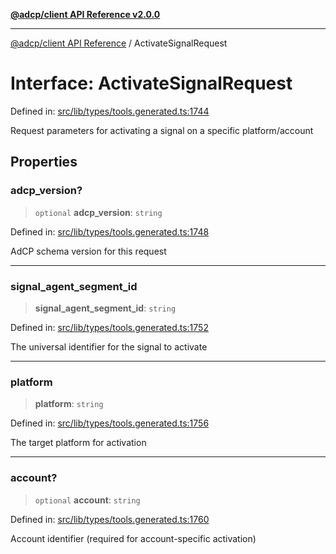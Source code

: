 [**@adcp/client API Reference v2.0.0**](../README.md)

***

[@adcp/client API Reference](../README.md) / ActivateSignalRequest

# Interface: ActivateSignalRequest

Defined in: [src/lib/types/tools.generated.ts:1744](https://github.com/adcontextprotocol/adcp-client/blob/add23254eadaef025ae9fbe49b40948f459b98ff/src/lib/types/tools.generated.ts#L1744)

Request parameters for activating a signal on a specific platform/account

## Properties

### adcp\_version?

> `optional` **adcp\_version**: `string`

Defined in: [src/lib/types/tools.generated.ts:1748](https://github.com/adcontextprotocol/adcp-client/blob/add23254eadaef025ae9fbe49b40948f459b98ff/src/lib/types/tools.generated.ts#L1748)

AdCP schema version for this request

***

### signal\_agent\_segment\_id

> **signal\_agent\_segment\_id**: `string`

Defined in: [src/lib/types/tools.generated.ts:1752](https://github.com/adcontextprotocol/adcp-client/blob/add23254eadaef025ae9fbe49b40948f459b98ff/src/lib/types/tools.generated.ts#L1752)

The universal identifier for the signal to activate

***

### platform

> **platform**: `string`

Defined in: [src/lib/types/tools.generated.ts:1756](https://github.com/adcontextprotocol/adcp-client/blob/add23254eadaef025ae9fbe49b40948f459b98ff/src/lib/types/tools.generated.ts#L1756)

The target platform for activation

***

### account?

> `optional` **account**: `string`

Defined in: [src/lib/types/tools.generated.ts:1760](https://github.com/adcontextprotocol/adcp-client/blob/add23254eadaef025ae9fbe49b40948f459b98ff/src/lib/types/tools.generated.ts#L1760)

Account identifier (required for account-specific activation)
